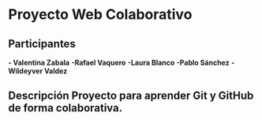 # Proyecto Web Colaborativo 
## Participantes 
**- Valentina Zabala**
**-Rafael Vaquero**
**-Laura Blanco**
**-Pablo Sánchez**
**-Wildeyver Valdez**
## Descripción Proyecto para aprender Git y GitHub de forma colaborativa.